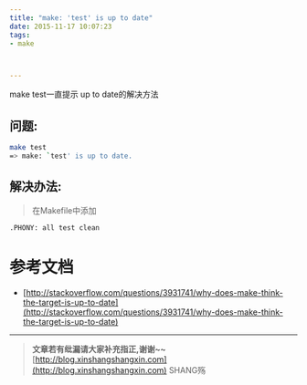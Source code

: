 ```yaml
---
title: "make: 'test' is up to date"
date: 2015-11-17 10:07:23
tags:
- make



---
```


make test一直提示 up to date的解决方法
<!-- more -->



## 问题:

```bash
make test
=> make: `test' is up to date.
```

## 解决办法:

> 在Makefile中添加 

```bash
.PHONY: all test clean
```


# 参考文档

- [http://stackoverflow.com/questions/3931741/why-does-make-think-the-target-is-up-to-date](http://stackoverflow.com/questions/3931741/why-does-make-think-the-target-is-up-to-date)

-----------------------

> **文章若有纰漏请大家补充指正,谢谢~~**
> [http://blog.xinshangshangxin.com](http://blog.xinshangshangxin.com) SHANG殇
